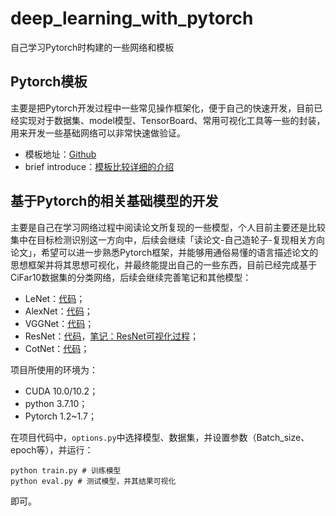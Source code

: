 # deep_learning_with_pytorch
 自己学习Pytorch时构建的一些网络和模板

## Pytorch模板
主要是把Pytorch开发过程中一些常见操作框架化，便于自己的快速开发，目前已经实现对于数据集、model模型、TensorBoard、常用可视化工具等一些的封装，用来开发一些基础网络可以非常快速做验证。
- 模板地址：[Github](https://github.com/ldylab/deep_learning_with_pytorch/tree/main/pytorch_basic_structure)
- brief introduce：[模板比较详细的介绍](https://ldylab.cc/2022/02/28/Pytorch_template/)

## 基于Pytorch的相关基础模型的开发
主要是自己在学习网络过程中阅读论文所复现的一些模型，个人目前主要还是比较集中在目标检测识别这一方向中，后续会继续「读论文-自己造轮子-复现相关方向论文」，希望可以进一步熟悉Pytorch框架，并能够用通俗易懂的语言描述论文的思想框架并将其思想可视化，并最终能提出自己的一些东西，目前已经完成基于CiFar10数据集的分类网络，后续会继续完善笔记和其他模型：
- LeNet：[代码](https://github.com/ldylab/deep_learning_with_pytorch/tree/main/pytorch_basic_template)；
- AlexNet：[代码](https://github.com/ldylab/deep_learning_with_pytorch/tree/main/pytorch_basic_template)；
- VGGNet：[代码](https://github.com/ldylab/deep_learning_with_pytorch/tree/main/pytorch_basic_template)；
- ResNet：[代码](https://github.com/ldylab/deep_learning_with_pytorch/tree/main/pytorch_basic_template)，[笔记：ResNet可视化过程](https://ldylab.cc/2022/02/28/ResNet34_Visual/)；
- CotNet：[代码](https://github.com/ldylab/deep_learning_with_pytorch/tree/main/pytorch_basic_template)；

项目所使用的环境为：
- CUDA 10.0/10.2；
- python 3.7.10；
- Pytorch 1.2~1.7；
  
在项目代码中，`options.py`中选择模型、数据集，并设置参数（Batch_size、epoch等），并运行：
```
python train.py # 训练模型
python eval.py # 测试模型，并其结果可视化
```
即可。
